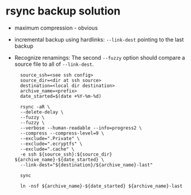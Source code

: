# rsync backup solution
* maximum compression - obvious
* incremental backup using hardlinks: `--link-dest` pointing to the last backup
* Recognize renamings: The second `--fuzzy` option should compare a source file
to all of `--link-dest`.

		source_ssh=<see ssh config>
		source_dir=<dir at ssh source>
		destination=<local dir destination>
		archive_name=<prefix>
		date_started=$(date +%Y-%m-%d)

		rsync -aR \
		--delete-delay \
		--fuzzy \
		--fuzzy \
		--verbose --human-readable --info=progress2 \
		--compress --compress-level=9 \
		--exclude=".Private" \
		--exclude=".ecryptfs" \
		--exclude=".cache" \
		-e ssh ${source_ssh}:${source_dir} ${archive_name}-${date_started} \
		--link-dest="${destination}/${archive_name}-last"

		sync

		ln -nsf ${archive_name}-${date_started} ${archive_name}-last

